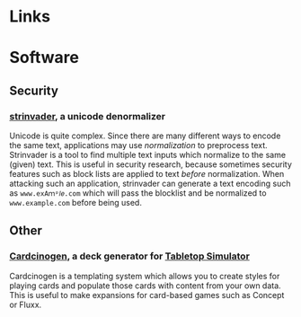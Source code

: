 # Links

# Software

## Security

### [strinvader](https://github.com/eldstal/strinvader"), a unicode denormalizer

Unicode is quite complex. Since there are many different ways to encode the same text,
applications may use _normalization_ to preprocess text. Strinvader is a tool to
find multiple text inputs which normalize to the same (given) text. This is useful in
security research, because sometimes security features such as block lists are applied
to text _before_ normalization. When attacking such an application, strinvader
can generate a text encoding such as `www.exAｍᵖ𝑙𝑒.com` which will pass the blocklist
and be normalized to `www.example.com` before being used.

## Other


### [Cardcinogen](https://github.com/eldstal/cardcinogen), a deck generator for [Tabletop Simulator](https://store.steampowered.com/app/286160/Tabletop_Simulator/)

Cardcinogen is a templating system which allows you to create styles for playing cards and
populate those cards with content from your own data. This is useful to make expansions
for card-based games such as Concept or Fluxx.
